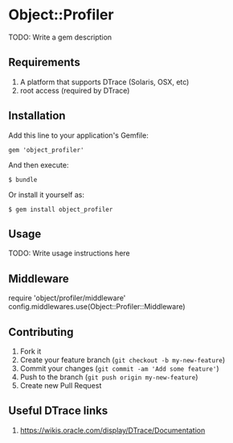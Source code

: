 # Object::Profiler

TODO: Write a gem description

## Requirements

1. A platform that supports DTrace (Solaris, OSX, etc)
2. root access (required by DTrace)

## Installation

Add this line to your application's Gemfile:

    gem 'object_profiler'

And then execute:

    $ bundle

Or install it yourself as:

    $ gem install object_profiler

## Usage

TODO: Write usage instructions here

## Middleware

  require 'object/profiler/middleware'
  config.middlewares.use(Object::Profiler::Middleware)

## Contributing

1. Fork it
2. Create your feature branch (`git checkout -b my-new-feature`)
3. Commit your changes (`git commit -am 'Add some feature'`)
4. Push to the branch (`git push origin my-new-feature`)
5. Create new Pull Request

## Useful DTrace links

1. https://wikis.oracle.com/display/DTrace/Documentation